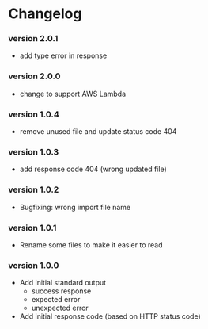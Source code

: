 # Changelog

### version 2.0.1
- add type error in response

### version 2.0.0
- change to support AWS Lambda

### version 1.0.4
- remove unused file and update status code 404

### version 1.0.3
- add response code 404 (wrong updated file)

### version 1.0.2
- Bugfixing: wrong import file name

### version 1.0.1
- Rename some files to make it easier to read

### version 1.0.0
- Add initial standard output
  - success response
  - expected error
  - unexpected error
- Add initial response code (based on HTTP status code)
